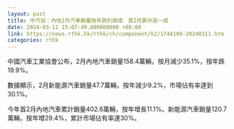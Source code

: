 ```yaml
---
layout: post
title: 中汽協：內地2月汽車銷量按年跌約兩成　首2月累升逾一成
date: 2024-03-11 15:07:49.000000000 +08:00
link: https://news.rthk.hk/rthk/ch/component/k2/1744109-20240311.htm
categories: rthk
---
```


中國汽車工業協會公布，2月內地汽車銷量158.4萬輛，按月減少35.1%，按年跌19.9%。

數據顯示，2月新能源汽車銷量47.7萬輛，按年減少9.2%，市場佔有率達到30.1%。

今年首2月內地汽車累計銷量402.6萬輛，按年增長11.1%。新能源汽車銷量120.7萬輛，按年增29.4%，累計市場佔有率達30%。
